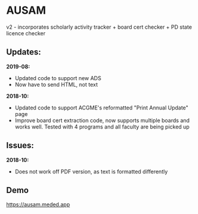 # AUSAM

v2 - incorporates scholarly activity tracker + board cert checker + PD state licence checker

## Updates:
**2019-08:**
* Updated code to support new ADS
* Now have to send HTML, not text

**2018-10:**
* Updated code to support ACGME's reformatted "Print Annual Update" page
* Improve board cert extraction code, now supports multiple boards and works well. Tested with 4 programs and all faculty are being picked up

## Issues:
**2018-10:**
* Does not work off PDF version, as text is formatted differently

## Demo 
https://ausam.meded.app